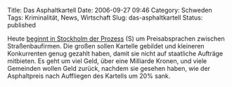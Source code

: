Title: Das Asphaltkartell
Date: 2006-09-27 09:46
Category: Schweden
Tags: Kriminalität, News, Wirtschaft
Slug: das-asphaltkartell
Status: published

Heute [beginnt in Stockholm der
Prozess](http://www.sr.se/Ekot/artikel.asp?artikel=952320) (S) um
Preisabsprachen zwischen Straßenbaufirmen. Die großen sollen Kartelle
gebildet und kleineren Konkurrenten genug gezahlt haben, damit sie nicht
auf staatliche Aufträge mitbieten. Es geht um viel Geld, über eine
Milliarde Kronen, und viele Gemeinden wollen Geld zurück, nachdem sie
gesehen haben, wie der Asphaltpreis nach Auffliegen des Kartells um 20%
sank.

